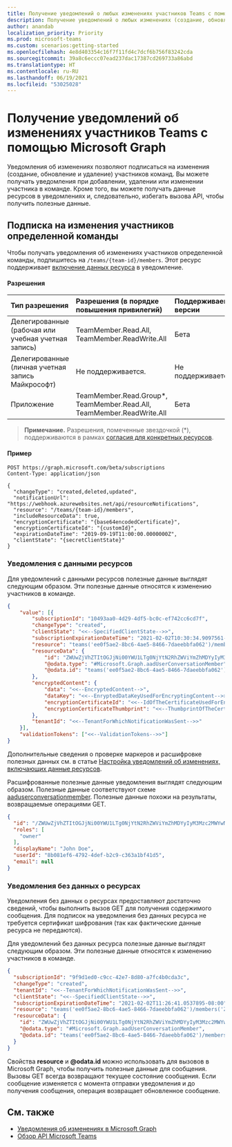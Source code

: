 ```yaml
---
title: Получение уведомлений о любых изменениях участников Teams с помощью Microsoft Graph
description: Получение уведомлений о любых изменениях (создание, обновление и удаление) участников Teams с помощью Microsoft Graph
author: anandab
localization_priority: Priority
ms.prod: microsoft-teams
ms.custom: scenarios:getting-started
ms.openlocfilehash: 4e8d403354c16f7f11fd4c7dcf6b756f83242cda
ms.sourcegitcommit: 39a8c6eccc07ead237dac17387cd269733a86abd
ms.translationtype: HT
ms.contentlocale: ru-RU
ms.lasthandoff: 06/19/2021
ms.locfileid: "53025028"
---
```

# <a name="get-change-notifications-for-changes-in-teams-membership-using-microsoft-graph"></a>Получение уведомлений об изменениях участников Teams с помощью Microsoft Graph

Уведомления об изменениях позволяют подписаться на изменения (создание, обновление и удаление) участников команд. Вы можете получать уведомления при добавлении, удалении или изменении участника в команде. Кроме того, вы можете получать данные ресурсов в уведомлениях и, следовательно, избегать вызова API, чтобы получить полезные данные.

## <a name="subscribe-to-changes-in-membership-of-a-particular-team"></a>Подписка на изменения участников определенной команды

Чтобы получать уведомления об изменениях участников определенной команды, подпишитесь на `/teams/{team-id}/members`. Этот ресурс поддерживает [включение данных ресурса](webhooks-with-resource-data.md) в уведомление.

#### <a name="permissions"></a>Разрешения

|Тип разрешения      | Разрешения (в порядке повышения привилегий)              | Поддерживаемые версии |
|:--------------------|:---------------------------------------------------------|:-------------------|
|Делегированные (рабочая или учебная учетная запись) | TeamMember.Read.All, TeamMember.ReadWrite.All | Бета |
|Делегированные (личная учетная запись Майкрософт) | Не поддерживается.    | Не поддерживается. |
|Приложение | TeamMember.Read.Group*, TeamMember.Read.All, TeamMember.ReadWrite.All   | Бета |

>**Примечание.** Разрешения, помеченные звездочкой (*), поддерживаются в рамках [согласия для конкретных ресурсов](/microsoftteams/platform/graph-api/rsc/resource-specific-consent).

#### <a name="example"></a>Пример

```http
POST https://graph.microsoft.com/beta/subscriptions
Content-Type: application/json

{
  "changeType": "created,deleted,updated",
  "notificationUrl": "https://webhook.azurewebsites.net/api/resourceNotifications",
  "resource": "/teams/{team-id}/members",
  "includeResourceData": true,
  "encryptionCertificate": "{base64encodedCertificate}",
  "encryptionCertificateId": "{customId}",
  "expirationDateTime": "2019-09-19T11:00:00.0000000Z",
  "clientState": "{secretClientState}"
}
```



### <a name="notifications-with-resource-data"></a>Уведомления с данными ресурсов

Для уведомлений с данными ресурсов полезные данные выглядят следующим образом. Эти полезные данные относятся к изменению участников в команде.

```json
{
    "value": [{
        "subscriptionId": "10493aa0-4d29-4df5-bc0c-ef742cc6cd7f",
        "changeType": "created",
        "clientState": "<<--SpecifiedClientState-->>",
        "subscriptionExpirationDateTime": "2021-02-02T10:30:34.9097561-08:00",
        "resource": "teams('ee0f5ae2-8bc6-4ae5-8466-7daeebbfa062')/members('ZWUwZjVhZTItOGJjNi00YWU1LTg0NjYtN2RhZWViYmZhMDYyIyM3Mzc2MWYwNi0yYWM5LTQ2OWMtOWYxMC0yNzlhOGNjMjY3Zjk=')",
        "resourceData": {
            "id": "ZWUwZjVhZTItOGJjNi00YWU1LTg0NjYtN2RhZWViYmZhMDYyIyM3Mzc2MWYwNi0yYWM5LTQ2OWMtOWYxMC0yNzlhOGNjMjY3Zjk=",
            "@odata.type": "#Microsoft.Graph.aadUserConversationMember",
            "@odata.id": "teams('ee0f5ae2-8bc6-4ae5-8466-7daeebbfa062')/members('ZWUwZjVhZTItOGJjNi00YWU1LTg0NjYtN2RhZWViYmZhMDYyIyM3Mzc2MWYwNi0yYWM5LTQ2OWMtOWYxMC0yNzlhOGNjMjY3Zjk=')"
        },
        "encryptedContent": {
            "data": "<<--EncryptedContent-->",
            "dataKey": "<<--EnryptedDataKeyUsedForEncryptingContent-->>",
            "encryptionCertificateId": "<<--IdOfTheCertificateUsedForEncryptingDataKey-->>",
            "encryptionCertificateThumbprint": "<<--ThumbprintOfTheCertificateUsedForEncryptingDataKey-->>"
        },
        "tenantId": "<<--TenantForWhichNotificationWasSent-->>"
    }],
    "validationTokens": ["<<--ValidationTokens-->>"]
}
```

Дополнительные сведения о проверке маркеров и расшифровке полезных данных см. в статье [Настройка уведомлений об изменениях, включающих данные ресурсов](webhooks-with-resource-data.md).

Расшифрованные полезные данные уведомления выглядят следующим образом. Полезные данные соответствуют схеме [aaduserconversationmember](/graph/api/resources/aaduserconversationmember?preserve-view=true). Полезные данные похожи на результаты, возвращаемые операциями GET.

```json
{
  "id": "/ZWUwZjVhZTItOGJjNi00YWU1LTg0NjYtN2RhZWViYmZhMDYyIyM3Mzc2MWYwNi0yYWM5LTQ2OWMtOWYxMC0yNzlhOGNjMjY3Zjk=",
  "roles": [
    "owner"
  ],
  "displayName": "John Doe",
  "userId": "8b081ef6-4792-4def-b2c9-c363a1bf41d5",
  "email": null
}
```

### <a name="notifications-without-resource-data"></a>Уведомления без данных о ресурсах

Уведомления без данных о ресурсах предоставляют достаточно сведений, чтобы выполнить вызов GET для получения содержимого сообщения. Для подписок на уведомления без данных ресурса не требуется сертификат шифрования (так как фактические данные ресурса не передаются).

Для уведомлений без данных ресурса полезные данные выглядят следующим образом. Эти полезные данные относятся к изменению участников в команде.

```json
{
  "subscriptionId": "9f9d1ed0-c9cc-42e7-8d80-a7fc4b0cda3c",
  "changeType": "created",
  "tenantId": "<<--TenantForWhichNotificationWasSent-->>",
  "clientState": "<<--SpecifiedClientState-->>",
  "subscriptionExpirationDateTime": "2021-02-02T11:26:41.0537895-08:00",
  "resource": "teams('ee0f5ae2-8bc6-4ae5-8466-7daeebbfa062')/members('ZWUwZjVhZTItOGJjNi00YWU1LTg0NjYtN2RhZWViYmZhMDYyIyM3Mzc2MWYwNi0yYWM5LTQ2OWMtOWYxMC0yNzlhOGNjMjY3Zjk=')",
  "resourceData": {
    "id": "ZWUwZjVhZTItOGJjNi00YWU1LTg0NjYtN2RhZWViYmZhMDYyIyM3Mzc2MWYwNi0yYWM5LTQ2OWMtOWYxMC0yNzlhOGNjMjY3Zjk",
    "@odata.type": "#Microsoft.Graph.aadUserConversationMember",
    "@odata.id": "teams('ee0f5ae2-8bc6-4ae5-8466-7daeebbfa062')/members('ZWUwZjVhZTItOGJjNi00YWU1LTg0NjYtN2RhZWViYmZhMDYyIyM3Mzc2MWYwNi0yYWM5LTQ2OWMtOWYxMC0yNzlhOGNjMjY3Zjk=')"
  }
}
```

Свойства **resource** и **@odata.id** можно использовать для вызовов в Microsoft Graph, чтобы получить полезные данные для сообщения. Вызовы GET всегда возвращают текущее состояние сообщения. Если сообщение изменяется с момента отправки уведомления и до получения сообщения, операция возвращает обновленное сообщение.

## <a name="see-also"></a>См. также
- [Уведомления об изменениях в Microsoft Graph](webhooks.md)
- [Обзор API Microsoft Teams](teams-concept-overview.md)